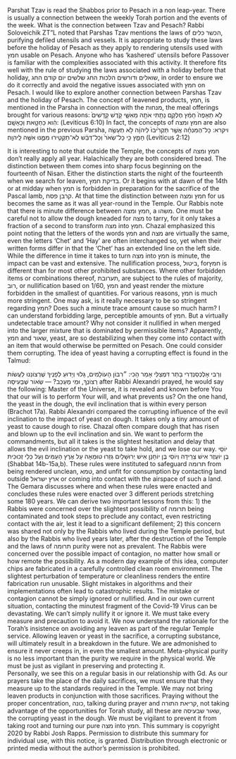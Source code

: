 Parshat Tzav is read the Shabbos prior to Pesach in a non leap-year. There is usually a connection between the weekly Torah portion and the events of the week. What is the connection between Tzav and Pesach?
Rabbi Soloveichik ZT”L noted that Parshas Tzav mentions the laws of הכשר כלים, purifying defiled utensils and vessels. It is appropriate to study these laws before the holiday of Pesach as they apply to rendering utensils used with חמץ usable on Pesach. Anyone who has ‘kashered’ utensils before Passover is familiar with the complexities associated with this activity. It therefore fits well with the rule of studying the laws associated with a holiday before that holiday, שואלים ודורשים הלכות החג שלשים יום קודם החג, in order to ensure we do it correctly and avoid the negative issues associated with חמץ on Pesach.
I would like to explore another connection between Parshas Tzav and the holiday of Pesach. The concept of leavened products, חמץ, is mentioned in the Parsha in connection with the מנחות, the meal offerings brought for various reasons:
לֹ֤א תֵאָפֶה֙ חָמֵ֔ץ חֶלְקָ֛ם נָתַ֥תִּי אֹתָ֖הּ מֵאִשָּׁ֑י קֹ֤דֶשׁ קָֽדָשִׁים֙ הִ֔וא כַּחַטָּ֖את וְכָאָשָֽׁם:
 (Leviticus 6:10)
In fact, the concepts of חמץ ומצה are also mentioned in the previous Parsha, ויקרא:
כָּל־הַמִּנְחָ֗ה אֲשֶׁ֤ר תַּקְרִ֙יבוּ֙ לַיהוָ֔ה לֹ֥א תֵעָשֶׂ֖ה חָמֵ֑ץ כִּ֤י כָל־שְׂאֹר֙ וְכָל־דְּבַ֔שׁ לֹֽא־תַקְטִ֧ירוּ מִמֶּ֛נּוּ אִשֶּׁ֖ה לַֽיהוָֽה׃
 (Leviticus 2:12)

It is interesting to note that outside the Temple, the concepts of חמץ ומצה don’t really apply all year. Halachically they are both considered bread. The distinction between them comes into sharp focus beginning on the fourteenth of Nisan. Either the distinction starts the night of the fourteenth when we search for leaven, בדיקת חמץ. Or it begins with at dawn of the 14th or at midday when חמץ is forbidden in preparation for the sacrifice of the Pascal lamb, קרבן פסח. At that time the distinction between חמץ ומצה for us becomes the same as it was all year-round in the Temple. 
Our Rabbis note that there is minute difference between חמץ ומצה, a משהו. One must be careful not to allow the dough kneaded for מצה to tarry, for it only takes a fraction of a second to transform מצה into חמץ. Chazal emphasized this point noting that the letters of the words חמץ  and מצה are virtually the same, even the letters ‘Chet’ and ‘Hay’ are often interchanged so, yet when their written forms differ in that the ‘Chet’ has an extended line on the left side. While the difference in time it takes to turn מצה into חמץ is minute, the impact can be vast and extensive.
The nullification process, ביטול, forחמץ  is different than for most other prohibited substances. Where other forbidden items or combinations thereof, תערובת, are subject to the rules of majority, רוב, or nullification based on 1/60, חמץ and yeast render the mixture forbidden in the smallest of quantities. For various reasons, חמץ is much more stringent.
One may ask, is it really necessary to be so stringent regarding חמץ? Does such a minute trace amount cause so much harm? I can understand forbidding large, perceptible amounts of חמץ. But a virtually undetectable trace amount? Why not consider it nullified in when merged into the larger mixture that is dominated by permissible items?
Apparently, חמץ  and שאור, yeast, are so destabilizing when they come into contact with an item that would otherwise be permitted on Pesach. One could consider them corrupting. The idea of yeast having a corrupting effect is found in the Talmud:

וְרַבִּי אָלֶכְּסַנְדְרִי בָּתַר דִּמְצַלֵּי אָמַר הָכִי: ״רִבּוֹן הָעוֹלָמִים, גָּלוּי וְיָדוּעַ לְפָנֶיךָ שֶׁרְצוֹנֵנוּ לַעֲשׂוֹת רְצוֹנֶךָ, וּמִי מְעַכֵּב? — שְׂאוֹר שֶׁבָּעִיסָּה
after Rabbi Alexandri prayed, he would say the following: Master of the Universe, it is revealed and known before You that our will is to perform Your will, and what prevents us? On the one hand, the yeast in the dough, the evil inclination that is within every person (Brachot 17a).
Rabbi Alexandri compared the corrupting influence of the evil inclination to the impact of yeast on dough. It takes only a tiny amount of yeast to cause dough to rise. Chazal often compare dough that has risen and blown up to the evil inclination and sin. We want to perform the commandments, but all it takes is the slightest hesitation and delay that allows the evil inclination or the yeast to take hold, and we lose our way.
יוֹסֵי בֶּן יוֹעֶזֶר אִישׁ צְרֵידָה וְיוֹסֵי בֶּן יוֹחָנָן אִישׁ יְרוּשָׁלַיִם גְּזַרוּ טוּמְאָה עַל אֶרֶץ הָעַמִּים וְעַל כְּלֵי זְכוּכִית (Shabbat 14b-15a,b).
These rules were instituted to safeguard תרומה from being rendered unclean, טמא, and unfit for consumption by contacting land outside ארץ ישראל or coming into contact with the airspace of such a land. The Gemara discusses where and when these rules were enacted and concludes these rules were enacted over 3 different periods stretching some 180 years. We can derive two important lessons from this: 1) the Rabbis were concerned over the slightest possibility of תרומה being contaminated and took steps to preclude any contact, even restricting contact with the air, lest it lead to a significant defilement; 2) this concern was shared not only by the Rabbis who lived during the Temple period, but also by the Rabbis who lived years later, after the destruction of the Temple and the laws of תרומה purity were not as prevalent. The Rabbis were concerned over the possible impact of contagion, no matter how small or how remote the possibility. 
As a modern day example of this idea, computer chips are fabricated in a carefully controlled clean room environment. The slightest perturbation of temperature or cleanliness renders the entire fabrication run unusable. Slight mistakes in algorithms and their implementations often lead to catastrophic results. The mistake or contagion cannot be simply ignored or nullified. And in our own current situation, contacting the minutest fragment of the Covid-19 Virus can be devastating. We can’t simply nullify it or ignore it. We must take every measure and precaution to avoid it.
We now understand the rationale for the Torah’s insistence on avoiding any leaven as part of the regular Temple service. Allowing leaven or yeast in the sacrifice, a corrupting substance, will ultimately result in a breakdown in the future. We are admonished to ensure it never creeps in, in even the smallest amount. Meta-physical purity is no less important than the purity we require in the physical world.  We must be just as vigilant in preserving and protecting it.  
Personally, we see this on a regular basis in our relationship with Gd. As our prayers take the place of the daily sacrifices, we must ensure that they measure up to the standards required in the Temple. We may not bring leaven products in conjunction with those sacrifices. Praying without the proper concentration, כונה, talking during prayer and קריאת התורה, not taking advantage of the opportunities for Torah study, all these are שאור שבעיסה, the corrupting yeast in the dough. We must be vigilant to prevent it from taking root and turning our pure מצה into חמץ.
This summary is copyright 2020 by Rabbi Josh Rapps. Permission to distribute this summary for individual use, with this notice, is granted. Distribution through electronic or printed media without the author’s permission is prohibited.

